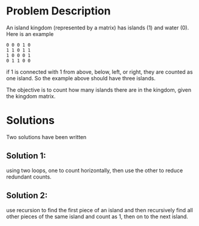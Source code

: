 # Problem Description

An island kingdom (represented by a matrix) has islands (1) and water (0). Here is an example

```
0 0 0 1 0
1 1 0 1 1
1 0 0 0 1
0 1 1 0 0
```

if 1 is connected with 1 from above, below, left, or right, they are counted as one island. So the example
above should have three islands.

The objective is to count how many islands there are in the kingdom, given the kingdom matrix.


# Solutions

Two solutions have been written

## Solution 1: 

using two loops, one to count horizontally, then use the other to reduce redundant counts.

## Solution 2:

use recursion to find the first piece of an island and then recursively find all other pieces of the same island
and count as 1, then on to the next island.